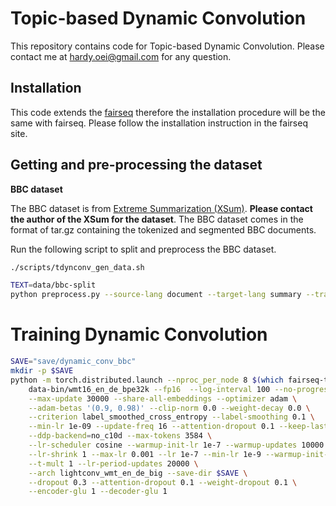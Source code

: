 # Topic-based Dynamic Convolution 

This repository contains code for Topic-based Dynamic Convolution. Please contact me at hardy.oei@gmail.com for any question.

## Installation

This code extends the [fairseq](https://github.com/pytorch/fairseq) therefore the installation procedure will be the same with fairseq. Please follow the installation instruction in the fairseq site.

## Getting and pre-processing the dataset

**BBC dataset**

The BBC dataset is from [Extreme Summarization (XSum)](https://github.com/EdinburghNLP/XSum). **Please contact the author of the XSum for the dataset**.  The BBC dataset comes in the format of tar.gz containing the tokenized and segmented BBC documents.

Run the following script to split and preprocess the BBC dataset.

```bash
./scripts/tdynconv_gen_data.sh

TEXT=data/bbc-split
python preprocess.py --source-lang document --target-lang summary --trainpref $TEXT/train --validpref $TEXT/validation --testpref $TEXT/test --destdir ./data --joined-dictionary --nwordstgt 50000 --nwordssrc 50000
```

# Training Dynamic Convolution
```bash
SAVE="save/dynamic_conv_bbc"
mkdir -p $SAVE
python -m torch.distributed.launch --nproc_per_node 8 $(which fairseq-train) \
    data-bin/wmt16_en_de_bpe32k --fp16  --log-interval 100 --no-progress-bar \
    --max-update 30000 --share-all-embeddings --optimizer adam \
    --adam-betas '(0.9, 0.98)' --clip-norm 0.0 --weight-decay 0.0 \
    --criterion label_smoothed_cross_entropy --label-smoothing 0.1 \
    --min-lr 1e-09 --update-freq 16 --attention-dropout 0.1 --keep-last-epochs 10 \
    --ddp-backend=no_c10d --max-tokens 3584 \
    --lr-scheduler cosine --warmup-init-lr 1e-7 --warmup-updates 10000 \
    --lr-shrink 1 --max-lr 0.001 --lr 1e-7 --min-lr 1e-9 --warmup-init-lr 1e-07 \
    --t-mult 1 --lr-period-updates 20000 \
    --arch lightconv_wmt_en_de_big --save-dir $SAVE \
    --dropout 0.3 --attention-dropout 0.1 --weight-dropout 0.1 \
    --encoder-glu 1 --decoder-glu 1
```






